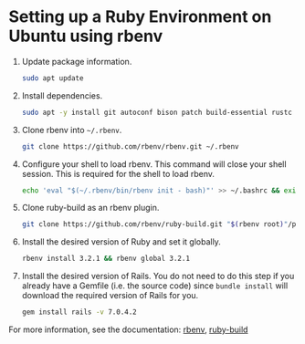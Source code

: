 ﻿# Setting up a Ruby Environment on Ubuntu using rbenv

1. Update package information.
    
    ```bash
    sudo apt update
    ```

2. Install dependencies.
    
    ```bash
    sudo apt -y install git autoconf bison patch build-essential rustc libssl-dev libyaml-dev libreadline6-dev zlib1g-dev libgmp-dev libncurses5-dev libffi-dev libgdbm6 libgdbm-dev libdb-dev uuid-dev
    ```

3. Clone rbenv into `~/.rbenv`.
    
    ```bash
    git clone https://github.com/rbenv/rbenv.git ~/.rbenv
    ```

4. Configure your shell to load rbenv. This command will close your shell session. This is required for the shell to load rbenv.
    
    ```bash
    echo 'eval "$(~/.rbenv/bin/rbenv init - bash)"' >> ~/.bashrc && exit
    ```

5. Clone ruby-build as an rbenv plugin.
    
    ```bash
    git clone https://github.com/rbenv/ruby-build.git "$(rbenv root)"/plugins/ruby-build
    ```

6. Install the desired version of Ruby and set it globally.
    
    ```bash
    rbenv install 3.2.1 && rbenv global 3.2.1
    ```

7. Install the desired version of Rails. You do not need to do this step if you already have a Gemfile (i.e. the source code) since `bundle install` will download the required version of Rails for you.
    
    ```bash
    gem install rails -v 7.0.4.2
    ```

For more information, see the documentation: [rbenv](https://github.com/rbenv/rbenv#readme), [ruby-build](https://github.com/rbenv/ruby-build)
